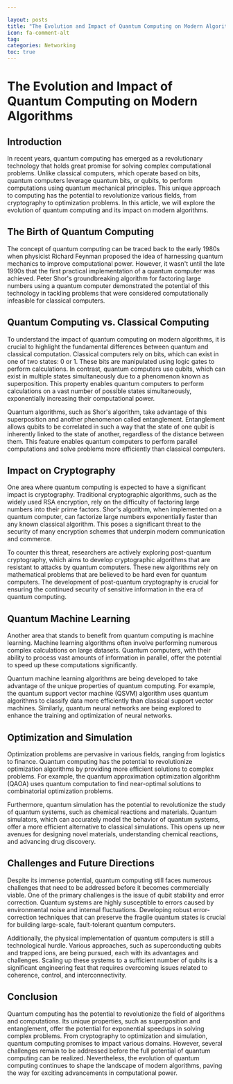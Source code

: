 ```yaml
---

layout: posts
title: "The Evolution and Impact of Quantum Computing on Modern Algorithms"
icon: fa-comment-alt
tag:      
categories: Networking
toc: true
---
```




# The Evolution and Impact of Quantum Computing on Modern Algorithms

## Introduction

In recent years, quantum computing has emerged as a revolutionary technology that holds great promise for solving complex computational problems. Unlike classical computers, which operate based on bits, quantum computers leverage quantum bits, or qubits, to perform computations using quantum mechanical principles. This unique approach to computing has the potential to revolutionize various fields, from cryptography to optimization problems. In this article, we will explore the evolution of quantum computing and its impact on modern algorithms.

## The Birth of Quantum Computing

The concept of quantum computing can be traced back to the early 1980s when physicist Richard Feynman proposed the idea of harnessing quantum mechanics to improve computational power. However, it wasn't until the late 1990s that the first practical implementation of a quantum computer was achieved. Peter Shor's groundbreaking algorithm for factoring large numbers using a quantum computer demonstrated the potential of this technology in tackling problems that were considered computationally infeasible for classical computers.

## Quantum Computing vs. Classical Computing

To understand the impact of quantum computing on modern algorithms, it is crucial to highlight the fundamental differences between quantum and classical computation. Classical computers rely on bits, which can exist in one of two states: 0 or 1. These bits are manipulated using logic gates to perform calculations. In contrast, quantum computers use qubits, which can exist in multiple states simultaneously due to a phenomenon known as superposition. This property enables quantum computers to perform calculations on a vast number of possible states simultaneously, exponentially increasing their computational power.

Quantum algorithms, such as Shor's algorithm, take advantage of this superposition and another phenomenon called entanglement. Entanglement allows qubits to be correlated in such a way that the state of one qubit is inherently linked to the state of another, regardless of the distance between them. This feature enables quantum computers to perform parallel computations and solve problems more efficiently than classical computers.

## Impact on Cryptography

One area where quantum computing is expected to have a significant impact is cryptography. Traditional cryptographic algorithms, such as the widely used RSA encryption, rely on the difficulty of factoring large numbers into their prime factors. Shor's algorithm, when implemented on a quantum computer, can factorize large numbers exponentially faster than any known classical algorithm. This poses a significant threat to the security of many encryption schemes that underpin modern communication and commerce.

To counter this threat, researchers are actively exploring post-quantum cryptography, which aims to develop cryptographic algorithms that are resistant to attacks by quantum computers. These new algorithms rely on mathematical problems that are believed to be hard even for quantum computers. The development of post-quantum cryptography is crucial for ensuring the continued security of sensitive information in the era of quantum computing.

## Quantum Machine Learning

Another area that stands to benefit from quantum computing is machine learning. Machine learning algorithms often involve performing numerous complex calculations on large datasets. Quantum computers, with their ability to process vast amounts of information in parallel, offer the potential to speed up these computations significantly.

Quantum machine learning algorithms are being developed to take advantage of the unique properties of quantum computing. For example, the quantum support vector machine (QSVM) algorithm uses quantum algorithms to classify data more efficiently than classical support vector machines. Similarly, quantum neural networks are being explored to enhance the training and optimization of neural networks.

## Optimization and Simulation

Optimization problems are pervasive in various fields, ranging from logistics to finance. Quantum computing has the potential to revolutionize optimization algorithms by providing more efficient solutions to complex problems. For example, the quantum approximation optimization algorithm (QAOA) uses quantum computation to find near-optimal solutions to combinatorial optimization problems.

Furthermore, quantum simulation has the potential to revolutionize the study of quantum systems, such as chemical reactions and materials. Quantum simulators, which can accurately model the behavior of quantum systems, offer a more efficient alternative to classical simulations. This opens up new avenues for designing novel materials, understanding chemical reactions, and advancing drug discovery.

## Challenges and Future Directions

Despite its immense potential, quantum computing still faces numerous challenges that need to be addressed before it becomes commercially viable. One of the primary challenges is the issue of qubit stability and error correction. Quantum systems are highly susceptible to errors caused by environmental noise and internal fluctuations. Developing robust error-correction techniques that can preserve the fragile quantum states is crucial for building large-scale, fault-tolerant quantum computers.

Additionally, the physical implementation of quantum computers is still a technological hurdle. Various approaches, such as superconducting qubits and trapped ions, are being pursued, each with its advantages and challenges. Scaling up these systems to a sufficient number of qubits is a significant engineering feat that requires overcoming issues related to coherence, control, and interconnectivity.

## Conclusion

Quantum computing has the potential to revolutionize the field of algorithms and computations. Its unique properties, such as superposition and entanglement, offer the potential for exponential speedups in solving complex problems. From cryptography to optimization and simulation, quantum computing promises to impact various domains. However, several challenges remain to be addressed before the full potential of quantum computing can be realized. Nevertheless, the evolution of quantum computing continues to shape the landscape of modern algorithms, paving the way for exciting advancements in computational power.